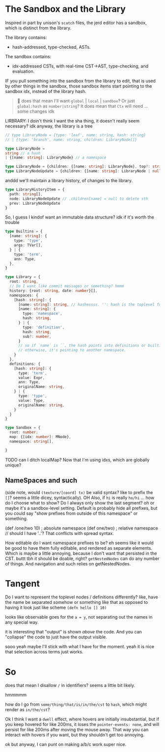 # The Sandbox and the Library

Inspired in part by unison's `scatch` files, the jerd editor has a sandbox,
which is distinct from the library.

The library contains:
- hash-addressed, type-checked, ASTs.

The sandbox contains:
- idx-addressed CSTs, with real-time CST->AST, type-checking, and evaluation.

IF you pull something into the sandbox from the library to edit, that is
used by other things in the sandbox, those sandbox items start pointing to the sandbox idx, instead of the library hash.

> 🤔 does that mean I'll want `global` | `local` | `sandbox`? Or just `global:hash` as `number|string`?
> It does mean that `Ctx` will need ... some changes idk


LIRBRARY:
I doin't think I want the sha thing, it doesn't really seem necessary? idk
anyway, the library is a tree
```ts
// type LibraryNode = {type: 'leaf', name: string, hash: string}
// | {type: 'branch', name: string, children: LibraryNode[]}

type LibraryNode =
string // a hash
| {[name: string]: LibraryNode} // a namespace

type LibraryNode = {children: {[name: string]: LibraryNode}, top?: string}
type LibraryNodeUpdate = {children: {[name: string]: LibraryNode | null}, top?: string}

```

anddd we'll maintain a library history, of changes to the library.
```ts
type LibraryHistoryItem = {
  path: string[],
  node: LibraryNodeUpdate // .children[name] = null to delete sth
  prev: LibraryNodeUpdate
}
```

So, I guess I kindof want an immutable data structure?
idk if it's worth the trouble

```ts
type Builtins = {
  [name: string]: {
    type: 'type',
    args: TVar[],
  } | {
    type: 'term',
    ann: Type,
  },
}

type Library = {
  root: string,
  // Do I want like commit messages or something? hmmm
  history: {root: string, date: number}[],
  namespaces: {
    [hash: string]: {
      [name: string]: string, // hashessss. '': hash is the toplevel for that ns
      [name: string]: {
        type: 'namespace',
        hash: string,
      } | {
        type: 'definition',
        hash: string,
        sub?: number,
      }
      // so if `name` is ``, the hash points into definitions or builtins (if it starts with :builtin:)
      // otherwise, it's pointing to another namespace.
    }
  },
  definitions: {
    [hash: string]: {
      type: 'term',
      value: Expr,
      ann: Type,
      originalName: string,
    } | {
      type: 'type',
      value: Type,
      originalName: string,
    }
  }
}

type Sandbox = {
  root: number;
  map: {[idx: number]: MNode},
  namespace: string[],

}

```


TODO can I ditch localMap? Now that I'm using idxs, which are globally unique?



## NameSpaces and such


(side note, would `(texture/[coord] tx)` be valid syntax? like to prefix the `[]`? seems a little dicey, syntactically).
OH Also, if `hi` is really `ho/hi` ... how do I choose what to show?
Do I always only show the last segment?
oh or maybe it's a sandbox-level setting. Default is probably hide all prefixes, but you could say "show prefixes from outside of this namespace" or something.

(def /one/two 10) ; absolute namespace
(def one/two) ; relative namespace
// should I have '..'? That conflicts with spread syntax.

How editable do I want namespace prefixes to be?
eh seems like it would be good to have them fully editable, and
rendered as separate elements. Which is maybe a little annoying,
because I don't want that persisted in the CST.
buttt tbh it should be doable, right?
`getNestedNodes` can do any number of things. And navigation and such
relies on getNestedNodes.


# Tangent

Do I want to represent the toplevel nodes / definitions differently?
like, have the name be separated somehow
or something like that
as opposed to having it look just like scheme `(defn hello [] 10)`

looks like observable goes for the `a = y`, not separating out the names in any special way.

it is interesting that "output" is shown *above* the code. And you can "collapse" the code to just have the output visible.

sooo
yeah maybe I'll stick with what I have for the moment.
yeah it is nice that selection across terms just works.


# So

does that mean I disallow `/` in identifiers?
seems a little bit likely.

hmmmmm

how do I go from
`some/thing/that/is/in/the/cst`
to
`hash`, which might render as `in/the/cst`?


Ok I think I want a `dwell` effect, where hovers are initially insubstantial,
but if you keep hovered for like 200ms, it loses the `pointer-events: none`, and will persist for like 200ms after moving the mouse away.
That way you can interact with hovers if you want, but they shouldn't get too annoying.

ok but anyway, I can punt on making a/b/c work super nice.

